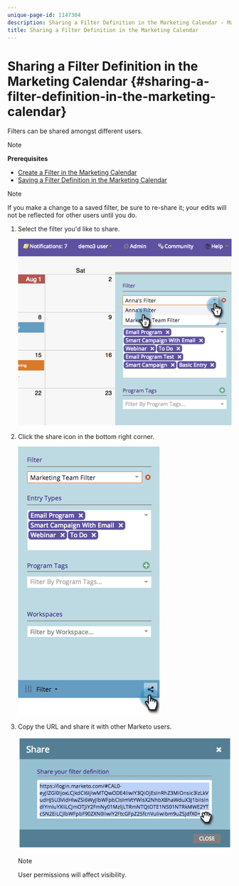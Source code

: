 ```yaml
---
unique-page-id: 1147304
description: Sharing a Filter Definition in the Marketing Calendar - Marketo Docs - Product Documentation
title: Sharing a Filter Definition in the Marketing Calendar
---
```


# Sharing a Filter Definition in the Marketing Calendar {#sharing-a-filter-definition-in-the-marketing-calendar}

Filters can be shared amongst different users.

>[!NOTE]
>
>**Prerequisites**
>
>* [Create a Filter in the Marketing Calendar](filtering-the-marketing-calendar.md)
>* [Saving a Filter Definition in the Marketing Calendar](saving-a-filter-definition-in-the-marketing-calendar.md)
>

>[!NOTE]
>
> If you make a change to a saved filter, be sure to re-share it; your edits will not be reflected for other users until you do.

1. Select the filter you'd like to share. 

   ![](assets/image2014-9-24-11-3a31-3a19.png)

1. Click the share icon in the bottom right corner. 

   ![](assets/image2014-9-24-11-3a31-3a24.png)

1. Copy the URL and share it with other Marketo users. 

   ![](assets/image2014-9-24-11-3a31-3a29.png)

   >[!NOTE]
   >
   >User permissions will affect visibility. 

